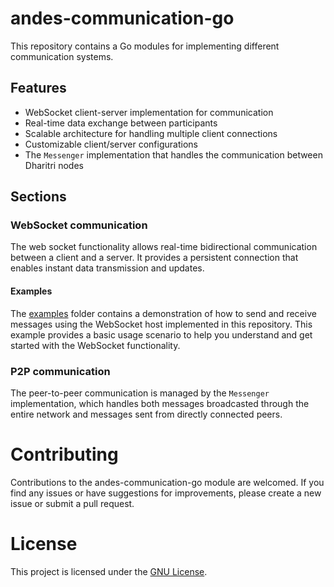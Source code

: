 # andes-communication-go

This repository contains a Go modules for implementing different communication systems.

## Features

- WebSocket client-server implementation for communication
- Real-time data exchange between participants
- Scalable architecture for handling multiple client connections
- Customizable client/server configurations
- The `Messenger` implementation that handles the communication between Dharitri nodes

## Sections

### WebSocket communication

The web socket functionality allows real-time bidirectional communication between a client and a server. 
It provides a persistent connection that enables instant data transmission and updates.

#### Examples
The [examples](./websocket/examples) folder contains a demonstration of how to send and receive messages using the WebSocket host implemented in this repository. 
This example provides a basic usage scenario to help you understand and get started with the WebSocket functionality.

### P2P communication

The peer-to-peer communication is managed by the `Messenger` implementation, which handles both messages broadcasted through the entire network and messages sent from directly connected peers.

# Contributing
Contributions to the andes-communication-go module are welcomed. If you find any issues or have suggestions for improvements,
please create a new issue or submit a pull request.

# License

This project is licensed under the [GNU License](https://github.com/bhagyaraj1208117/andes-communication-go/blob/main/LICENSE).


